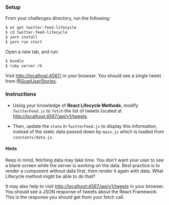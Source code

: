 ### Setup

From your challenges directory, run the following:

```sh
$ et get twitter-feed-lifecycle
$ cd twitter-feed-lifecycle
$ yarn install
$ yarn run start
```

Open a new tab, and run:

```sh
$ bundle
$ ruby server.rb
```

Visit <http://localhost:4567/> in your browser. You should see a single tweet
from [@GoatUserStories](https://twitter.com/goatuserstories).

### Instructions

* Using your knowledge of **React Lifecycle Methods**, modify `TwitterFeed.js` to `fetch` the list of tweets located at <http://localhost:4567/api/v1/tweets>.

* Then, update the  `state` in `TwitterFeed.js` to
display this information, instead of the static data passed down by `main.js` which is loaded  from `constants/data.js`.

#### Hints

Keep in mind, fetching data may take time.  You don't want your user to see a blank screen while the server is working on the data.  Best practice is to render a component without data first, then render it again with data.  What Lifecycle method might be able to do that?

It may also help to visit <http://localhost:4567/api/v1/tweets> in your browser. You should see a
JSON response of tweets about the React Framework.  This is the response you should get from your fetch call.

